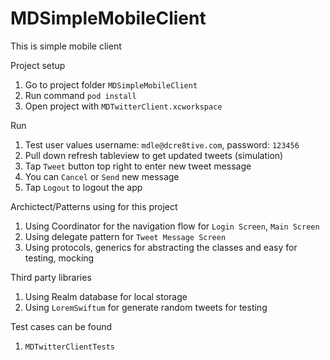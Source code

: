 # MDSimpleMobileClient
This is simple mobile client

Project setup
1. Go to project folder `MDSimpleMobileClient`
2. Run command `pod install`
3. Open project with `MDTwitterClient.xcworkspace`

Run
1. Test user values username: `mdle@dcre8tive.com`, password: `123456 `
2. Pull down refresh tableview to get updated tweets (simulation)
3. Tap `Tweet` button top right to enter new tweet message
4. You can `Cancel` or `Send` new message
5. Tap `Logout` to logout the app

Archictect/Patterns using for this project
1. Using Coordinator for the navigation flow for `Login Screen`, `Main Screen`
2. Using delegate pattern for `Tweet Message Screen`
3. Using protocols, generics for abstracting the classes and easy for testing, mocking

Third party libraries
1. Using Realm database for local storage
2. Using `LoremSwiftum` for generate random tweets for testing

Test cases can be found
1. `MDTwitterClientTests`

